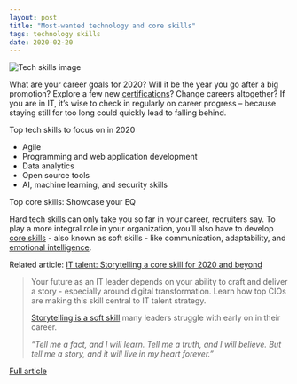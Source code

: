 ```yaml
---
layout: post
title: "Most-wanted technology and core skills"
tags: technology skills
date: 2020-02-20
---
```


![Tech skills image](https://enterprisersproject.com/sites/default/files/styles/620x350/public/images/cio_talent_6.png?itok=JV-zSor3)

What are your career goals for 2020? Will it be the year you go after a big promotion? Explore a few new 
[certifications](https://enterprisersproject.com/article/2019/3/15-it-certifications-worth-watching)? 
Change careers altogether? If you are in IT, it’s wise to check in regularly on career progress – because 
staying still for too long could quickly lead to falling behind.

Top tech skills to focus on in 2020

- Agile
- Programming and web application development
- Data analytics
- Open source tools
- AI, machine learning, and security skills

Top core skills: Showcase your EQ

Hard tech skills can only take you so far in your career, recruiters say. To play a more integral role 
in your organization, you’ll also have to develop 
[core skills](https://enterprisersproject.com/article/2019/8/why-soft-skills-core-to-IT) - also known 
as soft skills - like communication, adaptability, and 
[emotional intelligence](https://enterprisersproject.com/tags/emotional-intelligence).

Related article: [IT talent: Storytelling a core skill for 2020 and beyond](https://enterprisersproject.com/article/2020/1/it-talent-power-storytelling)

> Your future as an IT leader depends on your ability to craft and deliver a story - especially 
around digital transformation. Learn how top CIOs are making this skill central to IT talent strategy.
> 
> [Storytelling is a soft skill](https://enterprisersproject.com/article/2019/2/soft-skills-leaders-essentials) 
many leaders struggle with early on in their career.
> 
> *“Tell me a fact, and I will learn. Tell me a truth, and I will believe. But tell me a story, and it 
will live in my heart forever.”*

[Full article](https://enterprisersproject.com/article/2020/1/it-career-goals-2020-top-skills)
